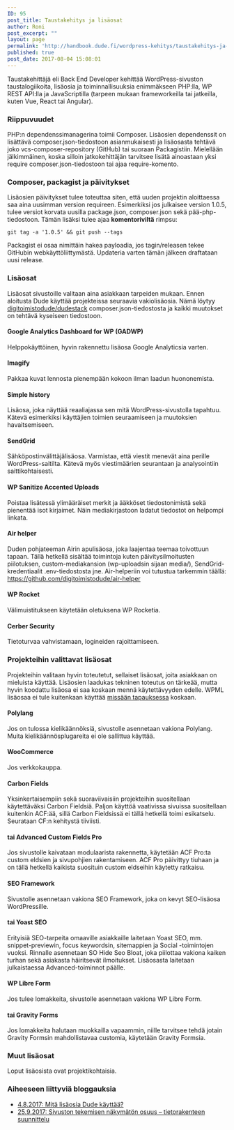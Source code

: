 ```yaml
---
ID: 95
post_title: Taustakehitys ja lisäosat
author: Roni
post_excerpt: ""
layout: page
permalink: 'http://handbook.dude.fi/wordpress-kehitys/taustakehitys-ja-lisa%cc%88osat'
published: true
post_date: 2017-08-04 15:08:01
---
```

Taustakehittäjä eli Back End Developer kehittää WordPress-sivuston taustalogiikoita, lisäosia ja toiminnallisuuksia enimmäkseen PHP:lla, WP REST API:lla ja JavaScriptilla (tarpeen mukaan frameworkeilla tai jatkeilla, kuten Vue, React tai Angular).

<h3>Riippuvuudet</h3>

PHP:n dependenssimanagerina toimii Composer. Lisäosien dependenssit on lisättävä composer.json-tiedostoon asianmukaisesti ja lisäosasta tehtävä joko vcs-composer-repository (GitHub) tai suoraan Packagistiin. Mielellään jälkimmäinen, koska silloin jatkokehittäjän tarvitsee lisätä ainoastaan yksi require composer.json-tiedostoon tai ajaa require-komento.

<h3>Composer, packagist ja päivitykset</h3>

Lisäosien päivitykset tulee toteuttaa siten, että uuden projektin aloittaessa saa aina uusimman version requireen. Esimerkiksi jos julkaisee version 1.0.5, tulee versiot korvata uusilla package.json, composer.json sekä pää-php-tiedostoon. Tämän lisäksi tulee ajaa <b>komentoriviltä</b> rimpsu:

<pre class="language-bash"><code>git tag -a '1.0.5' && git push --tags</code></pre>

Packagist ei osaa nimittäin hakea payloadia, jos tagin/releasen tekee GitHubin webkäyttöliittymästä. Updateria varten tämän jälkeen draftataan uusi release.

<h3>Lisäosat</h3>

Lisäosat sivustoille valitaan aina asiakkaan tarpeiden mukaan. Ennen aloitusta Dude käyttää projekteissa seuraavia vakiolisäosia. Nämä löytyy <a href="https://github.com/digitoimistodude/dudestack/blob/master/composer.json" class="github">digitoimistodude/dudestack</a> composer.json-tiedostosta ja kaikki muutokset on tehtävä kyseiseen tiedostoon.

<h4>Google Analytics Dashboard for WP (GADWP)</h4>

Helppokäyttöinen, hyvin rakennettu lisäosa Google Analyticsia varten.

<h4>Imagify</h4>

Pakkaa kuvat lennosta pienempään kokoon ilman laadun huononemista.

<h4>Simple history</h4>

Lisäosa, joka näyttää reaaliajassa sen mitä WordPress-sivustolla tapahtuu. Kätevä esimerkiksi käyttäjien toimien seuraamiseen ja muutoksien havaitsemiseen.

<h4>SendGrid</h4>

Sähköpostinvälittäjälisäosa. Varmistaa, että viestit menevät aina perille WordPress-saitilta. Kätevä myös viestimäärien seurantaan ja analysointiin saittikohtaisesti.

<h4>WP Sanitize Accented Uploads</h4>

Poistaa lisätessä ylimääräiset merkit ja ääkköset tiedostonimistä sekä pienentää isot kirjaimet. Näin mediakirjastoon ladatut tiedostot on helpompi linkata.

<h4>Air helper</h4>

Duden pohjateeman Airin apulisäosa, joka laajentaa teemaa toivottuun tapaan. Tällä hetkellä sisältää toimintoja kuten päivitysilmoitusten piilotuksen, custom-mediakansion (wp-uploadsin sijaan media/), SendGrid-kredentiaalit .env-tiedostosta jne. Air-helperiin voi tutustua tarkemmin täällä: https://github.com/digitoimistodude/air-helper

<h4>WP Rocket</h4>

Välimuistitukseen käytetään oletuksena WP Rocketia.

<h4>Cerber Security</h4>

Tietoturvaa vahvistamaan, logineiden rajoittamiseen.

<h3>Projekteihin valittavat lisäosat</h3>

Projekteihin valitaan hyvin toteutetut, sellaiset lisäosat, joita asiakkaan on mieluista käyttää. Lisäosien laadukas tekninen toteutus on tärkeää, mutta hyvin koodattu lisäosa ei saa koskaan mennä käytettävyyden edelle. WPML lisäosaa ei tule kuitenkaan käyttää <u>missään tapauksessa</u> koskaan.

<h4>Polylang</h4>

Jos on tulossa kielikäännöksiä, sivustolle asennetaan vakiona Polylang. Muita kielikäännösplugareita ei ole sallittua käyttää.

<h4>WooCommerce</h4>

Jos verkkokauppa.

<h4>Carbon Fields</h4>

Yksinkertaisempiin sekä suoraviivaisiin projekteihin suositellaan käytettäväksi Carbon Fieldsiä. Paljon käyttöä vaativissa sivuissa suositellaan kuitenkin ACF:ää, sillä Carbon Fieldsissä ei tällä hetkellä toimi esikatselu. Seurataan CF:n kehitystä tiiviisti.

<h4><span class="accent">tai</span> Advanced Custom Fields Pro</h4>

Jos sivustolle kaivataan modulaarista rakennetta, käytetään ACF Pro:ta custom  eldsien ja sivupohjien rakentamiseen. ACF Pro päivittyy tiuhaan ja on tällä hetkellä kaikista suosituin custom  eldseihin käytetty ratkaisu.

<h4>SEO Framework</h4>

Sivustolle asennetaan vakiona SEO Framework, joka on kevyt SEO-lisäosa WordPressille.

<h4><span class="accent">tai</span> Yoast SEO</h4>

Erityisiä SEO-tarpeita omaaville asiakkaille laitetaan Yoast SEO, mm. snippet-previewin, focus keywordsin, sitemappien ja Social -toimintojen vuoksi. Rinnalle asennetaan SO Hide Seo Bloat, joka piilottaa vakiona kaiken turhan sekä asiakasta häiritsevät ilmoitukset. Lisäosasta laitetaan julkaistaessa Advanced-toiminnot päälle.

<h4>WP Libre Form</h4>

Jos tulee lomakkeita, sivustolle asennetaan vakiona WP Libre Form.

<h4><span class="accent">tai</span> Gravity Forms</h4>

Jos lomakkeita halutaan muokkailla vapaammin, niille tarvitsee tehdä jotain Gravity Formsin mahdollistavaa customia, käytetään Gravity Formsia.

<h3>Muut lisäosat</h3>

Loput lisäosista ovat projektikohtaisia.

<h3>Aiheeseen liittyviä bloggauksia</h3>

<ul>
<li><a href="https://www.dude.fi/mita-lisaosia-dude-kayttaa">4.8.2017: Mitä lisäosia Dude käyttää?</a></li>
<li><a href="https://www.dude.fi/sivuston-tekemisen-nakymaton-osuus-tietorakenteen-suunnittelu">25.9.2017: Sivuston tekemisen näkymätön osuus – tietorakenteen suunnittelu</a></li>
</ul>